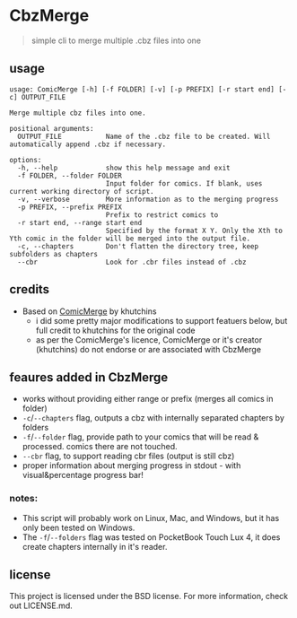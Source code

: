 # CbzMerge
> simple cli to merge multiple .cbz files into one

## usage
```
usage: ComicMerge [-h] [-f FOLDER] [-v] [-p PREFIX] [-r start end] [-c] OUTPUT_FILE

Merge multiple cbz files into one.

positional arguments:
  OUTPUT_FILE           Name of the .cbz file to be created. Will automatically append .cbz if necessary.

options:
  -h, --help            show this help message and exit
  -f FOLDER, --folder FOLDER
                        Input folder for comics. If blank, uses current working directory of script.
  -v, --verbose         More information as to the merging progress
  -p PREFIX, --prefix PREFIX
                        Prefix to restrict comics to
  -r start end, --range start end
                        Specified by the format X Y. Only the Xth to Yth comic in the folder will be merged into the output file.
  -c, --chapters        Don't flatten the directory tree, keep subfolders as chapters
  --cbr					Look for .cbr files instead of .cbz
```
## credits
- Based on [ComicMerge](https://github.com/khutchins/ComicMerge) by khutchins
  - i did some pretty major modifications to support featuers below, but full credit to khutchins for the original code
  - as per the ComicMerge's licence, ComicMerge or it's creator (khutchins) do not endorse or are associated with CbzMerge

## feaures added in CbzMerge
- works without providing either range or prefix (merges all comics in folder)
- `-c`/`--chapters` flag, outputs a cbz with internally separated chapters by folders
- `-f`/`--folder` flag, provide path to your comics that will be read & processed. comics there are not touched.
- `--cbr` flag, to support reading cbr files (output is still cbz)
- proper information about merging progress in stdout - with visual&percentage progress bar!
  
### notes:
- This script will probably work on Linux, Mac, and Windows, but it has only been tested on Windows.
- The `-f`/`--folders` flag was tested on PocketBook Touch Lux 4, it does create chapters internally in it's reader.

## license
This project is licensed under the BSD license. For more information, check out LICENSE.md.
